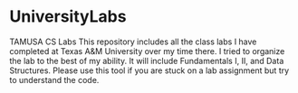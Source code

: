 # UniversityLabs
TAMUSA CS Labs
This repository includes all the class labs I have completed at Texas A&M University over my time there.
I tried to organize the lab to the best of my ability. It will include Fundamentals I, II, and Data Structures.
Please use this tool if you are stuck on a lab assignment but try to understand the code. 
